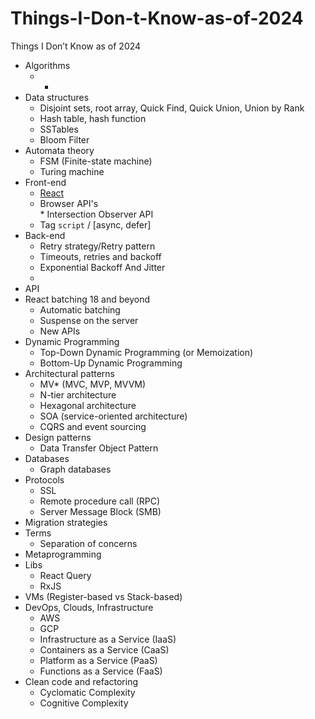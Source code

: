# Things-I-Don-t-Know-as-of-2024
Things I Don’t Know as of 2024

* Algorithms
  - -
* Data structures
  - Disjoint sets, root array, Quick Find, Quick Union, Union by Rank
  - Hash table, hash function
  - SSTables
  - Bloom Filter
* Automata theory
  - FSM (Finite-state machine)
  - Turing machine
* Front-end
  - [React](https://github.com/DemjanUA/Things-I-Don-t-Know-as-of-2021/blob/main/react.md)
  <ul>
    <li>Browser API's</li>
      * Intersection Observer API
  <li>Tag <code>script</code> / [async, defer]</li>
  </ul>
* Back-end
  - Retry strategy/Retry pattern
  - Timeouts, retries and backoff
  - Exponential Backoff And Jitter
  - 
* API
* React batching 18 and beyond
  - Automatic batching
  - Suspense on the server
  - New APIs
* Dynamic Programming
  - Top-Down Dynamic Programming (or Memoization)
  - Bottom-Up Dynamic Programming
* Architectural patterns
  - MV* (MVC, MVP, MVVM)
  - N-tier architecture
  - Hexagonal architecture
  - SOA (service-oriented architecture)
  - CQRS and event sourcing
* Design patterns
  - Data Transfer Object Pattern
* Databases
  - Graph databases
* Protocols
  - SSL
  - Remote procedure call (RPC)
  - Server Message Block (SMB)
* Migration strategies
* Terms
  - Separation of concerns
* Metaprogramming
* Libs
  - React Query
  - RxJS
* VMs (Register-based vs Stack-based)
* DevOps, Clouds, Infrastructure
  - AWS
  - GCP
  - Infrastructure as a Service (IaaS)
  - Containers as a Service (CaaS)
  - Platform as a Service (PaaS)
  - Functions as a Service (FaaS)
* Clean code and refactoring
  - Cyclomatic Complexity
  - Cognitive Complexity

